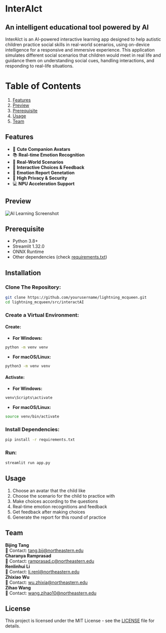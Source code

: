 # InterAIct

## An intelligent educational tool powered by AI

InterAIct is an AI-powered interactive learning app designed to help autistic children practice social skills in real-world scenarios, using on-device intelligence for a responsive and immersive experience. This application simulates different social scenarios that children would meet in real life and guidance them on understanding social cues, handling interactions, and responding to real-life situations.

# Table of Contents

1. [Features](#features)
2. [Preview](#preview)
3. [Prerequisite](#prerequisite)
4. [Usage](#usage)
5. [Team](#team)

## Features

- 🐶 **Cute Companion Avatars**
- 📚 **Real-time Emotion Recognition**
- 🎨 **Real-World Scenarios**
- 👏 **Interactive Choices & Feedback**
- 📑 **Emotion Report Genetation**
- 🛟 **High Privacy & Security**
- 💻 **NPU Acceleration Support**

## Preview

![AI Learning Screenshot](src/interactAI/assets/screenshot.png)

## Prerequisite

- Python 3.8+
- Streamlit 1.32.0
- ONNX Runtime
- Other dependencies (check [requirements.txt](requirements.txt))

## Installation

### Clone The Repository:

```bash
git clone https://github.com/yourusername/lightning_mcqueen.git
cd lightning_mcqueen/src/interactAI
```

### Create a Virtual Environment:

#### Create:

- **For Windows:**

```bash
python -m venv venv
```

- **For macOS/Linux:**

```bash
python3 -m venv venv
```

#### Activate:

- **For Windows:**

```bash
venv\Scripts\activate
```

- **For macOS/Linux:**

```bash
source venv/bin/activate
```

### Install Dependencies:

```bash
pip install -r requirements.txt
```

### Run:

```bash
streamlit run app.py
```

## Usage

1. Choose an avatar that the child like
2. Choose the scenario for the child to practice with
3. Make choices according to the questions
4. Real-time emotion recognitions and feedback
5. Get feedback after making choices
6. Generate the report for this round of practice

## Team

**Bijing Tang**  
📧 Contact: [tang.bij@northeastern.edu](mailto:tang.bij@northeastern.edu)  
**Charanya Ramprasad**  
📧 Contact: [ramprasad.c@northeastern.edu](mailto:ramprasad.c@northeastern.edu)  
**Renlinhui Li**  
📧 Contact: [li.renl@northeastern.edu](mailto:li.renl@northeastern.edu)  
**Zhixiao Wu**  
📧 Contact: [wu.zhixia@northeastern.edu](mailto:wu.zhixia@northeastern.edu)  
**Zihao Wang**  
📧 Contact: [wang.zihao10@northeastern.edu](mailto:wang.zihao10@northeastern.edu)

## License

This project is licensed under the MIT License - see the [LICENSE](LICENSE) file for details.
